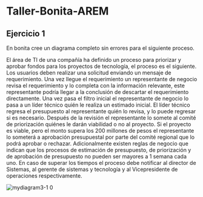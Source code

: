 # Taller-Bonita-AREM

## Ejercicio 1


En bonita cree un diagrama completo sin errores para el siguiente proceso.

El área de TI de una compañía ha definido un proceso para priorizar y aprobar fondos para los proyectos de tecnología, el proceso es el siguiente. Los usuarios deben realizar una solicitud enviando un mensaje de requerimiento. Una vez llegue el requerimiento un representante de negocio revisa el requerimiento y lo completa con la información relevante, este representante podría llegar a la conclusión de descartar el requerimiento directamente. Una vez pasa el filtro inicial el representante de negocio lo pasa a un líder técnico quién le realiza un estimado inicial. El líder técnico regresa el presupuesto al representante quién lo revisa, y lo puede regresar si es necesario. Después de la revisión el representante lo somete al comité de priorización quiénes le darán viabilidad o no al proyecto. Si el proyecto es viable, pero el monto supera los 200 millones de pesos el representante lo someterá a aprobación presupuestal por parte del comité regional que lo podrá aprobar o rechazar. Adicionalmente existen reglas de negocio que indican que los procesos de estimación de presupuesto, de priorización y de aprobación de presupuesto no pueden ser mayores a 1 semana cada uno. En caso de superar los tiempos el proceso debe notificar al director  de Sistemas, al gerente de sistemas y tecnología y al Vicepresidente de operaciones respectivamente.


![mydiagram3-1 0](https://user-images.githubusercontent.com/26507566/48279606-0e4f5780-e41f-11e8-90a7-43dfa6a46728.png)
